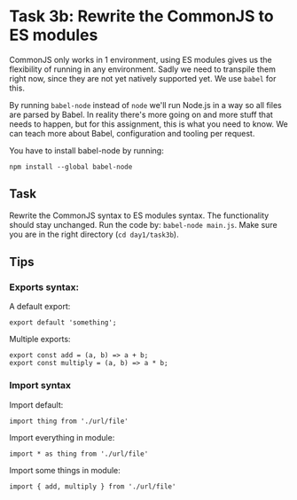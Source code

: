 # Task 3b: Rewrite the CommonJS to ES modules

CommonJS only works in 1 environment, using ES modules gives us the flexibility of running in any environment.
Sadly we need to transpile them right now, since they are not yet natively supported yet. We use `babel` for this.

By running `babel-node` instead of `node` we'll run Node.js in a way so all files are parsed by Babel.
In reality there's more going on and more stuff that needs to happen, but for this assignment, this is what you need to know.
We can teach more about Babel, configuration and tooling per request.

You have to install babel-node by running:
```
npm install --global babel-node
```

## Task

Rewrite the CommonJS syntax to ES modules syntax. The functionality should stay unchanged.
Run the code by: `babel-node main.js`. Make sure you are in the right directory (`cd day1/task3b`).

## Tips

### Exports syntax:

A default export:
```
export default 'something';
```

Multiple exports:
```
export const add = (a, b) => a + b;
export const multiply = (a, b) => a * b;
```

### Import syntax

Import default:
```
import thing from './url/file'
```

Import everything in module:
```
import * as thing from './url/file'
```

Import some things in module:
```
import { add, multiply } from './url/file'
```
